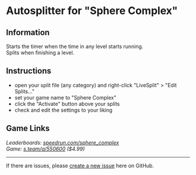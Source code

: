 # Autosplitter for "Sphere Complex"
## Information
Starts the timer when the time in any level starts running.  
Splits when finishing a level.

## Instructions
* open your split file (any category) and right-click "LiveSplit" > "Edit Splits..."
* set your game name to "Sphere Complex"
* click the "Activate" button above your splits
* check and edit the settings to your liking

## Game Links
*Leaderboards: [speedrun.com/sphere_complex](https://speedrun.com/sphere_complex)*  
*Game: [s.team/a/550600](https://s.team/a/550600) ($4.99)*

---
If there are issues, please [create a new issue](https://github.com/just-ero/AutoSplitTools/issues/new/choose) here on GitHub.